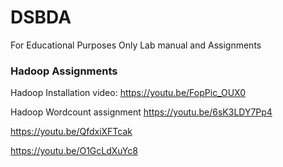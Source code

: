# DSBDA
For Educational Purposes Only
Lab manual and Assignments



### Hadoop Assignments

Hadoop Installation video:
https://youtu.be/FopPic_OUX0

Hadoop Wordcount assignment
https://youtu.be/6sK3LDY7Pp4

https://youtu.be/QfdxiXFTcak

https://youtu.be/O1GcLdXuYc8
